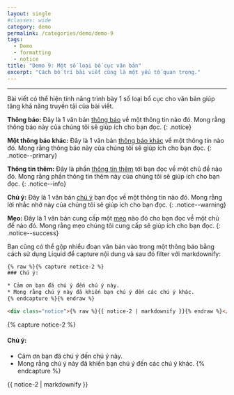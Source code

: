 ```yaml
---
layout: single
#classes: wide
category: demo
permalink: /categories/demo/demo-9
tags:
  - Demo 
  - formatting
  - notice
title: "Demo 9: Một số loại bố cục văn bản"
excerpt: "Cách bố trí bài viết cũng là một yếu tố quan trọng." 
---
```

---
Bài viết có thể hiện tính năng trình bày 1 số loại bố cục cho văn bản giúp tăng khả năng truyền tải của bài viết.

**Thông báo:** Đây là 1 văn bản [thông báo](#) về một thông tin nào đó. Mong rằng thông báo này của chúng tôi sẽ giúp ích cho bạn đọc.
{: .notice}

**Một thông báo khác:** Đây là 1 văn bản [thông báo khác](#) về một thông tin nào đó. Mong rằng thông báo này của chúng tôi sẽ giúp ích cho bạn đọc.
{: .notice--primary}

**Thông tin thêm:** Đây là phần [thông tin thêm](#) tới bạn đọc về một chủ đề nào đó. Mong rằng phần thông tin thêm này của chúng tôi sẽ giúp ích cho bạn đọc.
{: .notice--info}

**Chú ý:** Đây là 1 văn bản [chú ý](#) bạn đọc về một thông tin nào đó. Mong rằng lời nhắc nhở này của chúng tôi sẽ giúp ích cho bạn đọc.
{: .notice--warning}

**Mẹo:** Đây là 1 văn bản cung cấp một [mẹo](#) nào đó cho bạn đọc về một chủ đề nào đó. Mong rằng mẹo chúng tôi cung cấp sẽ giúp ích cho bạn đọc.
{: .notice--success}

Bạn cũng có thể gộp nhiều đoạn văn bản vào trong một thông báo bằng cách sử dụng Liquid để capture nội dung và sau đó filter với markdownify:

```html
{% raw %}{% capture notice-2 %}
### Chú ý:

* Cảm ơn bạn đã chú ý đến chú ý này.
* Mong rằng chú ý này đã khiến bạn chú ý đến các chú ý khác.
{% endcapture %}{% endraw %}

<div class="notice">{% raw %}{{ notice-2 | markdownify }}{% endraw %}</div>
```
{% capture notice-2 %}
#### Chú ý:

* Cảm ơn bạn đã chú ý đến chú ý này.
* Mong rằng chú ý này đã khiến bạn chú ý đến các chú ý khác.
{% endcapture %}

<div class="notice">
  {{ notice-2 | markdownify }}
</div>
